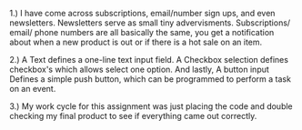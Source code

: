 1.) I have come across subscriptions, email/number sign ups, and even newsletters. Newsletters serve as small tiny advervisments. Subscriptions/ email/ phone numbers are all basically the same, you get a notification about when a new product is out or if there is a hot sale on an item.

2.) A Text defines a one-line text input field.  A Checkbox selection defines checkbox's which allows select one option. And lastly, A button input Defines a simple push button, which can be programmed to perform a task on an event.

3.) My work cycle for this assignment was just placing the code and double checking my final product to see if everything came out correctly.

